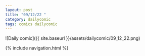 ```yaml
---
layout: post
title: "09/12/22 "
category: dailycomic
tags: comics dailycomic
---
```

![Daily comic]({{ site.baseurl }}/assets/dailycomic/09_12_22.png)

{% include navigation.html %}

